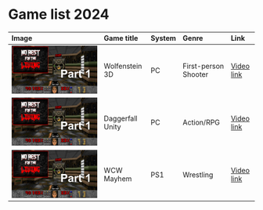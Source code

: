 # Game list 2024

| Image | Game title | System | Genre | Link |
| :----- | :----- | :----- | :----- | :----- |
| ![Image](Doom-no-rest-for-the-living1.jpg) | Wolfenstein 3D | PC | First-person Shooter | [Video link](https://www.youtube.com/watch?v=ZDxpLM3gMhM) | 
| ![Image](Doom-no-rest-for-the-living1.jpg) | Daggerfall Unity | PC | Action/RPG | [Video link](https://www.youtube.com/watch?v=3J1d9_-c0d8) | 
| ![Image](Doom-no-rest-for-the-living1.jpg) | WCW Mayhem | PS1 | Wrestling | [Video link](https://www.youtube.com/watch?v=yv927oWE2c8) | 

